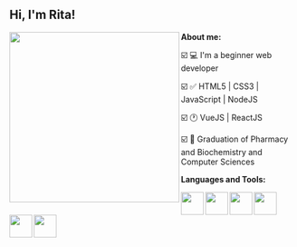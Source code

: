 ## Hi, I'm Rita!

<img align="left" src="https://c.tenor.com/Zjx4IpPncygAAAAi/yay-cute.gif" width="300">

**About me:**
<p>
☑️ 💻 I'm a beginner web developer
</p>
<p>
☑️ ✅ HTML5 | CSS3 | JavaScript | NodeJS
</p>
<p>
☑️ 🕐 VueJS | ReactJS
</p>
<p>
☑️ 📝 Graduation of Pharmacy and Biochemistry and Computer Sciences
</p>


**Languages and Tools:**

<img align="left" height="40" src="https://cdn.pixabay.com/photo/2017/08/05/11/16/logo-2582748_960_720.png">
<img align="left" height="40" src="https://cdn.pixabay.com/photo/2017/08/05/11/16/logo-2582747_960_720.png">
<img align="left" height="40" src="https://logospng.org/download/javascript/logo-javascript-1024.png">
<img align="left" height="40" src="https://cdn.iconscout.com/icon/free/png-256/node-js-3628954-3030179.png">
<img align="left" height="40" src="https://upload.wikimedia.org/wikipedia/commons/thumb/9/95/Vue.js_Logo_2.svg/555px-Vue.js_Logo_2.svg.png">
<img align="left" height="40" src="https://victorvhpg.github.io/minicurso-react.js/slides/img/logo.png">
